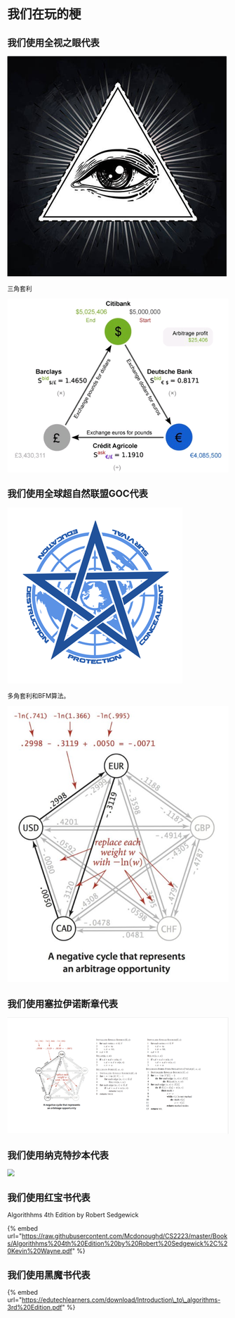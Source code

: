 # 我们在玩的梗

## 我们使用全视之眼代表

![](.gitbook/assets/1584962320733.jpeg)

三角套利

![](.gitbook/assets/27f3d63ea07ab8663816d8aa2ae80bb7.png)

## 我们使用全球超自然联盟GOC代表

![](.gitbook/assets/image.png)

多角套利和BFM算法。

![](.gitbook/assets/1584962747934.jpeg)

## 我们使用塞拉伊诺断章代表

![](.gitbook/assets/1584962763119.png)

## 我们使用纳克特抄本代表

![](.gitbook/assets/na-ke-te-chao-ben-1.png)

## 我们使用红宝书代表

Algorithhms 4th Edition by Robert Sedgewick

{% embed url="https://raw.githubusercontent.com/Mcdonoughd/CS2223/master/Books/Algorithhms%204th%20Edition%20by%20Robert%20Sedgewick%2C%20Kevin%20Wayne.pdf" %}

## 我们使用黑魔书代表

{% embed url="https://edutechlearners.com/download/Introduction\_to\_algorithms-3rd%20Edition.pdf" %}



